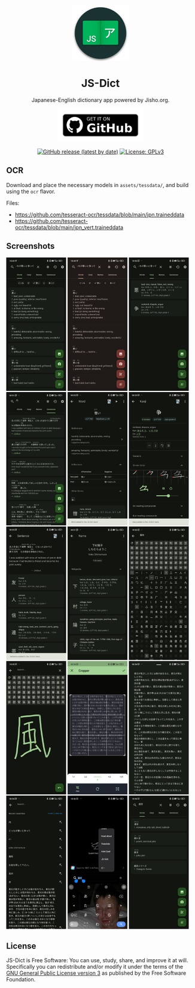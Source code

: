 <div align="center">

<img src="assets/icon.png" width="150">

# **JS-Dict**

Japanese-English dictionary app powered by Jisho.org.

<a href="https://github.com/3nws/JS-Dict/releases/latest"><img src="assets/github_badge.png" height="90"></a>

<a href="https://github.com/3nws/JS-Dict/releases/latest"><img alt="GitHub release (latest by date)" src="https://img.shields.io/github/v/release/3nws/JS-Dict?logo=github&style=flat-square"></a>
<a href="https://www.gnu.org/licenses/gpl-3.0"><img alt="License: GPLv3" src="https://img.shields.io/badge/license-GPLv3-red.svg?style=flat-square"></a>
</div>

## OCR

Download and place the necessary models in `assets/tessdata/`, and build using the `ocr` flavor.

Files:
- https://github.com/tesseract-ocr/tessdata/blob/main/jpn.traineddata
- https://github.com/tesseract-ocr/tessdata/blob/main/jpn_vert.traineddata

## Screenshots

[<img src="metadata/en-US/images/phoneScreenshots/01.jpg" width="160">](metadata/en-US/images/phoneScreenshots/01.jpg)
[<img src="metadata/en-US/images/phoneScreenshots/02.jpg" width="160">](metadata/en-US/images/phoneScreenshots/02.jpg)
[<img src="metadata/en-US/images/phoneScreenshots/03.jpg" width="160">](metadata/en-US/images/phoneScreenshots/03.jpg)
[<img src="metadata/en-US/images/phoneScreenshots/04.jpg" width="160">](metadata/en-US/images/phoneScreenshots/04.jpg)
[<img src="metadata/en-US/images/phoneScreenshots/05.jpg" width="160">](metadata/en-US/images/phoneScreenshots/05.jpg)
[<img src="metadata/en-US/images/phoneScreenshots/06.jpg" width="160">](metadata/en-US/images/phoneScreenshots/06.jpg)
[<img src="metadata/en-US/images/phoneScreenshots/07.jpg" width="160">](metadata/en-US/images/phoneScreenshots/07.jpg)
[<img src="metadata/en-US/images/phoneScreenshots/08.jpg" width="160">](metadata/en-US/images/phoneScreenshots/08.jpg)
[<img src="metadata/en-US/images/phoneScreenshots/09.jpg" width="160">](metadata/en-US/images/phoneScreenshots/09.jpg)
[<img src="metadata/en-US/images/phoneScreenshots/10.jpg" width="160">](metadata/en-US/images/phoneScreenshots/10.jpg)
[<img src="metadata/en-US/images/phoneScreenshots/11.jpg" width="160">](metadata/en-US/images/phoneScreenshots/11.jpg)
[<img src="metadata/en-US/images/phoneScreenshots/12.jpg" width="160">](metadata/en-US/images/phoneScreenshots/12.jpg)
[<img src="metadata/en-US/images/phoneScreenshots/13.jpg" width="160">](metadata/en-US/images/phoneScreenshots/13.jpg)
[<img src="metadata/en-US/images/phoneScreenshots/14.jpg" width="160">](metadata/en-US/images/phoneScreenshots/14.jpg)
[<img src="metadata/en-US/images/phoneScreenshots/15.jpg" width="160">](metadata/en-US/images/phoneScreenshots/15.jpg)

## License

JS-Dict is Free Software: You can use, study, share, and improve it at will. Specifically you can redistribute and/or modify it under the terms of the [GNU General Public License version 3](https://www.gnu.org/licenses/gpl-3.0.en.html) as published by the Free Software Foundation.
